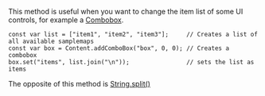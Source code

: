 This method is useful when you want to change the item list of some UI controls, for example a [Combobox](/ui-components/combobox).

```!!javascript
const var list = ["item1", "item2", "item3"];     // Creates a list of all available samplemaps
const var box = Content.addComboBox("box", 0, 0); // Creates a combobox
box.set("items", list.join("\n"));                // sets the list as items
```

The opposite of this method is [String.split()](/scripting/scripting-api/string#split)